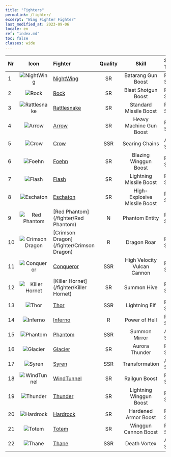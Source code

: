 ```yaml
---
title: "Fighters"
permalink: /fighter/
excerpt: "Wing Fighter Fighter"
last_modified_at: 2023-09-06
locale: en
ref: "index.md"
toc: false
classes: wide
---
```


  |  Nr | Icon | Fighter | Quality |   Skill   | Skill Type | Attack Type |
  |:----|:----:|:----------|:-------:|:---------:|:-----------|:-----------:|
  | 1 | ![NightWing](/images/ship/fj_img11_p.png) | [NightWing](/fighter/NightWing) | SR | Batarang Gun Boost | Passive Skill | ![Physical](/images/common_sx_icon9.png) |
  | 2 | ![Rock](/images/ship/fj_img12_p.png) | [Rock](/fighter/Rock) | SR | Blast Shotgun Boost | Passive Skill | ![Physical](/images/common_sx_icon9.png) |
  | 3 | ![Rattlesnake](/images/ship/fj_img13_p.png) | [Rattlesnake](/fighter/Rattlesnake) | SR | Standard Missile Boost | Passive Skill | ![Physical](/images/common_sx_icon9.png) |
  | 4 | ![Arrow](/images/ship/fj_img14_p.png) | [Arrow](/fighter/Arrow) | SR | Heavy Machine Gun Boost | Passive Skill | ![Physical](/images/common_sx_icon9.png) |
  | 5 | ![Crow](/images/ship/fj_img16_p.png) | [Crow](/fighter/Crow) | SSR | Searing Chains | Active Skill | ![Energy](/images/common_sx_icon8.png) |
  | 6 | ![Foehn](/images/ship/fj_img17_p.png) | [Foehn](/fighter/Foehn) | SR | Blazing Winggun Boost | Passive Skill | ![Energy](/images/common_sx_icon8.png) |
  | 7 | ![Flash](/images/ship/fj_img18_p.png) | [Flash](/fighter/Flash) | SR | Lightning Missile Boost | Passive Skill | ![Energy](/images/common_sx_icon8.png) |
  | 8 | ![Eschaton](/images/ship/fj_img19_p.png) | [Eschaton](/fighter/Eschaton) | SR | High-Explosive Missile Boost | Passive Skill | ![Physical](/images/common_sx_icon9.png) |
  | 9 | ![Red Phantom](/images/ship/fj_img1_p.png) | [Red Phantom](/fighter/Red Phantom) | N | Phantom Entity | Passive Skill | ![Physical](/images/common_sx_icon9.png) |
  | 10 | ![Crimson Dragon](/images/ship/fj_img2_p.png) | [Crimson Dragon](/fighter/Crimson Dragon) | R | Dragon Roar | Passive Skill | ![Energy](/images/common_sx_icon8.png) |
  | 11 | ![Conqueror](/images/ship/fj_img101_p.png) | [Conqueror](/fighter/Conqueror) | SSR | High Velocity Vulcan Cannon | Passive Skill | ![Physical](/images/common_sx_icon9.png) |
  | 12 | ![Killer Hornet](/images/ship/fj_img3_p.png) | [Killer Hornet](/fighter/Killer Hornet) | SR | Summon Hive | Passive Skill | ![Physical](/images/common_sx_icon9.png) |
  | 13 | ![Thor](/images/ship/fj_img102_p.png) | [Thor](/fighter/Thor) | SSR | Lightning Elf | Passive Skill | ![Energy](/images/common_sx_icon8.png) |
  | 14 | ![Inferno](/images/ship/fj_img4_p.png) | [Inferno](/fighter/Inferno) | R | Power of Hell | Passive Skill | ![Energy](/images/common_sx_icon8.png) |
  | 15 | ![Phantom](/images/ship/fj_img5_p.png) | [Phantom](/fighter/Phantom) | SSR | Summon Mirror | Active Skill | ![Physical](/images/common_sx_icon9.png) |
  | 16 | ![Glacier](/images/ship/fj_img6_p.png) | [Glacier](/fighter/Glacier) | SR | Aurora Thunder | Passive Skill | ![Energy](/images/common_sx_icon8.png) |
  | 17 | ![Syren](/images/ship/fj_img7_p.png) | [Syren](/fighter/Syren) | SSR | Transformation | Active Skill | ![Physical](/images/common_sx_icon9.png) |
  | 18 | ![WindTunnel](/images/ship/fj_img8_p.png) | [WindTunnel](/fighter/WindTunnel) | SR | Railgun Boost | Passive Skill | ![Energy](/images/common_sx_icon8.png) |
  | 19 | ![Thunder](/images/ship/fj_img9_p.png) | [Thunder](/fighter/Thunder) | SR | Lightning Winggun Boost | Passive Skill | ![Energy](/images/common_sx_icon8.png) |
  | 20 | ![Hardrock](/images/ship/fj_img20_p.png) | [Hardrock](/fighter/Hardrock) | SR | Hardened Armor Boost | Passive Skill | ![Physical](/images/common_sx_icon9.png) |
  | 21 | ![Totem](/images/ship/fj_img10_p.png) | [Totem](/fighter/Totem) | SR | Winggun Cannon Boost | Passive Skill | ![Physical](/images/common_sx_icon9.png) |
  | 22 | ![Thane](/images/ship/fj_img21_p.png) | [Thane](/fighter/Thane) | SSR | Death Vortex | Active Skill | ![Energy](/images/common_sx_icon8.png) |
